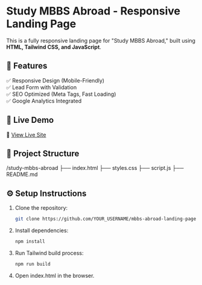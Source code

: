 # Study MBBS Abroad - Responsive Landing Page

This is a fully responsive landing page for "Study MBBS Abroad," built using **HTML, Tailwind CSS, and JavaScript**.

## 🌟 Features
✅ Responsive Design (Mobile-Friendly)  
✅ Lead Form with Validation  
✅ SEO Optimized (Meta Tags, Fast Loading)  
✅ Google Analytics Integrated  

## 🚀 Live Demo
🔗 [View Live Site](https://study-mbbs-abroad-nine.vercel.app/)

## 📂 Project Structure
/study-mbbs-abroad ├── index.html ├── styles.css ├── script.js ├── README.md


## ⚙️ Setup Instructions
1. Clone the repository:
   ```sh
   git clone https://github.com/YOUR_USERNAME/mbbs-abroad-landing-page.git

2. Install dependencies:
   ```sh
   npm install
3. Run Tailwind build process:
   ```sh
   npm run build

4. Open index.html in the browser.
   
